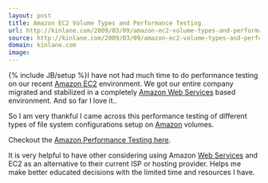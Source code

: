 ```yaml
---
layout: post
title: Amazon EC2 Volume Types and Performance Testing
url: http://kinlane.com/2009/03/09/amazon-ec2-volume-types-and-performance-testing/
source: http://kinlane.com/2009/03/09/amazon-ec2-volume-types-and-performance-testing/
domain: kinlane.com
image: 
---
```

{% include JB/setup %}I have not had much time to do performance testing on our recent <a class="zem_slink" title="Amazon EC2" rel="homepage" href="http://amazon.com">Amazon EC2</a> environment. We got our entire company migrated and stabilized in a completely <a class="zem_slink" title="Amazon Web Services" rel="wikipedia" href="http://en.wikipedia.org/wiki/Amazon_Web_Services">Amazon Web Services</a> based environment. And so far I love it..<p></p>
So I am very thankful I came across this performance testing of different types of file system configurations setup on <a class="zem_slink" title="Amazon" rel="homepage" href="http://amazon.com/">Amazon</a> volumes.<p></p>
Checkout the <a href="http://af-design.com/blog/2009/02/27/amazon-ec2-disk-performance/">Amazon Performance Testing here</a>.<p></p>
It is very helpful to have other considering using Amazon <a class="zem_slink" title="Web service" rel="wikipedia" href="http://en.wikipedia.org/wiki/Web_service">Web Services</a> and EC2 as an alternative to their current ISP or hosting provider. Helps me make better educated decisions with the limited time and resources I have.
